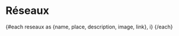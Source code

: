 <script>
     import SoftwareCard from "$lib/components/SoftwareCard.svelte";
     import Info from "$lib/components/Info.svelte";
     import Reseaux from "$lib/data/reseaux.json";
     let reseaux = Reseaux;
</script>

# Réseaux

<Info info="Il existe plusieurs collectifs et groupes qui promeuvent la pratique du <i>live coding</i>. Cette page est un recensement des groupes connus. Si vous êtes actifs, ajoutez quelque chose ici." markdown=false />

{#each reseaux as {name, place, description, image, link}, i}
<SoftwareCard name={name} creator={place} description={description}
image={image} link={link} />
{/each}
